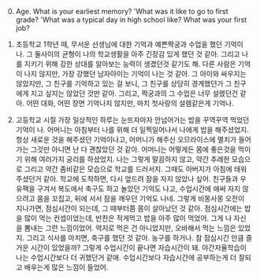 0. Age. What is your earliest memory? 'What was it like to go to first grade? 'What was a typical day in high school like? What was your first job?

1. 초등학교 1학년 때, 무서운 선생님에 대한 기억과 예쁜짝궁과 수업을 했던 기억이 나. 그 둘사이의 균형이 나의 학교생활을 아주 긴장감 있게 했던 것 같아. 그리고 나를 지키기 위해 강한 상대를 알아보는 능력이 생겼던것 같기도 해. 다른 사람은 기억이 나지 않지만, 가장 강했던 남자아이는 기억이 나는 것 같아. 그 아이와 싸우지는 않았지만, 그 친구를 기억하고 있는 걸 보니, 그 친구를 상당히 경계했던가 그 친구에게 지고 싶지는 않았던 것만 같아. 그리고, 짝궁과의 그 수업은 너무 설렜던건 같아. 어떤 대화, 어떤 장면 기억나지 않지만, 마치 첫사랑의 설렘같은게 기억나. 

2. 고등학교 시절 가장 일상적인 하루는 눈뜨자마자 안넘어가는 밥을 꾸역꾸역 먹었던 기억이 나. 어머니는 아침부터 나를 위해 더 일찍일어나서 나에게 밥을 해주셨었지. 항상 새로운 것을 해주셨던 기억이나고, 어머니가 해주신 오므라이스에 멸치가 들어가는 그것만 아니면 난 다 괜찮았던 것 같아. 어머니는 어떻게든 몸에 좋은것을 먹이기 위해 여러가지 궁리를 하셨었지.  나는 그렇게 말끔하지 않고, 약간 추례한 모습으로 그리고 약간 좀비같은 모습으로 학교를 드러서지. 그때도 아버지가 아침에 태워주셨던거 같아. 학교에 도착하면, 다시 엎드려 잠을 자지 않았나 싶어. 친구들과 우유팩을 구겨서 복도에서 축구도 하고 놀았던 기억도 나고, 수업시간에 애써 자지 않으려고 몸을 꼬집고, 뒤에 서서 잠을 깨우던 기억도 나네. 그렇게 비몽사몽 오전이 지나가면, 점심시간이 되는데, 그 때부터쯤 몸이 살아났던 것 같아. 점심시간에는 밥을 많이 먹는 컨셉이었는데, 반찬은 적게먹고 밥을 아주 많이 먹었어. 그게 나 자신을 뽐내는 그런 느낌이었어. 억지로 먹은 건 아니었지만, 오바해서 먹는 느낌은 있었지. 그리고 식사를 마치면, 축구를 했던 것 같아. 농구를 하거나. 참 점심시간 만큼 즐거운 시간이 있었을까? 그렇게 수업시간이 끝나면 자습시간이 돼. 야간자율학습이 나는 수업시간보다 더 귀했던거 같애. 수업시간보다 자습시간에 공부하는게 더 잘되고 배우는게 많은 느낌이 들었어. 
